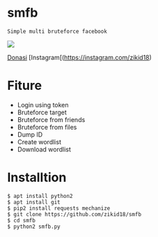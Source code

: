 # smfb
```
Simple multi bruteforce facebook
```
<img src="https://g.top4top.io/p_18076olzw0.jpg">

[Donasi](https://saweria.co/zikid)
[Instagram[(https://instagram.com/zikid18)

# Fiture

+ Login using token
+ Bruteforce target
+ Bruteforce from friends
+ Bruteforce from files
+ Dump ID
+ Create wordlist
+ Download wordlist

# Installtion
```
$ apt install python2
$ apt install git
$ pip2 install requests mechanize
$ git clone https://github.com/zikid18/smfb
$ cd smfb
$ python2 smfb.py
```
